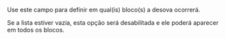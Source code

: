 Use este campo para definir em qual(is) bloco(s) a desova ocorrerá.

Se a lista estiver vazia, esta opção será desabilitada e ele poderá aparecer em todos os blocos.